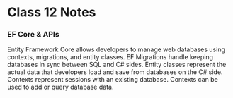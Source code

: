 # Class 12 Notes

### EF Core & APIs
Entity Framework Core allows developers to manage web databases using contexts, migrations, and entity classes. EF Migrations handle keeping databases in sync between SQL and C# sides. Entity classes represent the actual data that developers load and save from databases on the C# side. Contexts represent sessions with an existing database. Contexts can be used to add or query database data.
